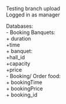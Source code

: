 Testing branch upload  
Logged in as manager

Databases:  
    - Booking Banquets:  
        + duration  
        +time  
        + banquet:  
            +hall_id  
            +capacity  
            +price  
    - Booking/ Order food:  
        + bookingTime  
        + bookingPrice  
        + booking_id  
